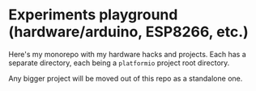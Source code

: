 # Experiments playground (hardware/arduino, ESP8266, etc.)

Here's my monorepo with my hardware hacks and projects. Each has a separate
directory, each being a `platformio` project root directory.

Any bigger project will be moved out of this repo as a standalone one.
